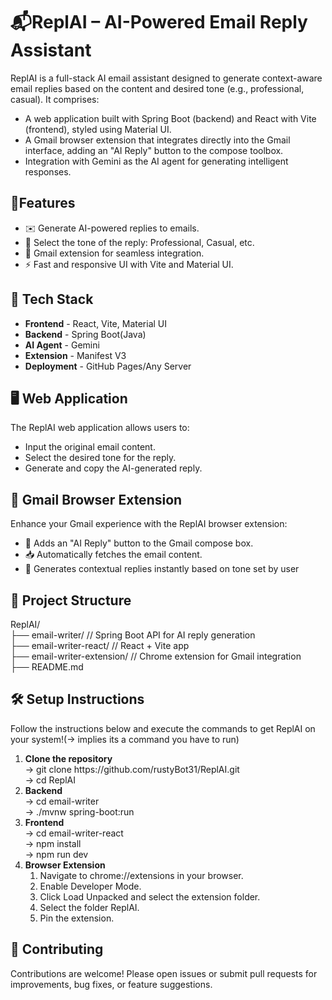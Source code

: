 # 📬ReplAI – AI-Powered Email Reply Assistant

ReplAI is a full-stack AI email assistant designed to generate context-aware email replies based on the content and desired tone (e.g., professional, casual). It comprises:
<ul>
 <li>A web application built with Spring Boot (backend) and React with Vite (frontend), styled using Material UI.</li>
 <li>A Gmail browser extension that integrates directly into the Gmail interface, adding an "AI Reply" button to the compose toolbox.</li>
 <li>Integration with Gemini as the AI agent for generating intelligent responses.</li>
</ul>

 <h2>🚀Features</h2>
 <ul>
 <li>✉️ Generate AI-powered replies to emails.</li>
 <li>🎯 Select the tone of the reply: Professional, Casual, etc.</li>
 <li>🧩 Gmail extension for seamless integration.</li>
 <li>⚡ Fast and responsive UI with Vite and Material UI.</li>
</ul>

<h2>🧠 Tech Stack</h2>
<ul>
 <li><b>Frontend</b>	- React, Vite, Material UI</li>
 <li><b>Backend</b>	- Spring Boot(Java)</li>
 <li><b>AI Agent</b>	- Gemini</li>
 <li><b>Extension</b>	- Manifest V3</li>
 <li><b>Deployment</b>	- GitHub Pages/Any Server</li>
</ul>

<h2>🖥️ Web Application</h2>
The ReplAI web application allows users to:
<ul>
<li>Input the original email content.</li>
<li>Select the desired tone for the reply.</li>
<li>Generate and copy the AI-generated reply.</li>
</ul>

<h2>📎 Gmail Browser Extension</h2>
Enhance your Gmail experience with the ReplAI browser extension:
<ul>
<li>🔘 Adds an "AI Reply" button to the Gmail compose box.</li>
<li>📥 Automatically fetches the email content.</li>
<li>🤖 Generates contextual replies instantly based on tone set by user</li>
</ul>

<h2>📂 Project Structure</h2>
ReplAI/<br>
├── email-writer/      // Spring Boot API for AI reply generation <br>            
├── email-writer-react/       //  React + Vite app <br>            
├── email-writer-extension/         // Chrome extension for Gmail integration <br>          
├── README.md <br>

<h2>🛠️ Setup Instructions</h2>
<p>Follow the instructions below and execute the commands to get ReplAI on your system!(-> implies its a command you have to run)</p>
<ol>
<li><b>Clone the repository</b><br>
 -> git clone https://github.com/rustyBot31/ReplAI.git<br>
 -> cd ReplAI
</li>
<li><b>Backend</b><br>
-> cd email-writer<br>
-> ./mvnw spring-boot:run
</li>
<li><b>Frontend</b><br>
-> cd email-writer-react<br>
-> npm install<br>
-> npm run dev
</li>
<li><b>Browser Extension</b><br>
<ol>
 <li>Navigate to chrome://extensions in your browser.</li>
 <li>Enable Developer Mode.</li>
 <li>Click Load Unpacked and select the extension folder.</li>
 <li>Select the folder ReplAI.</li>
 <li>Pin the extension.</li>
</ol>
</li>
</ol>

<h2>🙌 Contributing</h2>
Contributions are welcome! Please open issues or submit pull requests for improvements, bug fixes, or feature suggestions.
